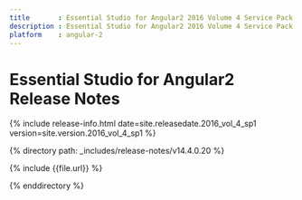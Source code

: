 ```yaml
---
title 		: Essential Studio for Angular2 2016 Volume 4 Service Pack 1  Release Notes
description : Essential Studio for Angular2 2016 Volume 4 Service Pack 1  Release Notes
platform 	: angular-2
---
```


# Essential Studio for Angular2 Release Notes

{% include release-info.html date=site.releasedate.2016_vol_4_sp1 version=site.version.2016_vol_4_sp1 %} 

{% directory path: _includes/release-notes/v14.4.0.20 %}

{% include {{file.url}} %}

{% enddirectory %}